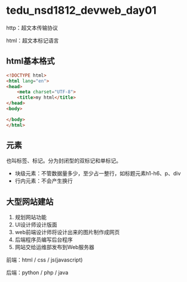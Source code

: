 # tedu_nsd1812_devweb_day01

http：超文本传输协议

html：超文本标记语言

## html基本格式

```html
<!DOCTYPE html>
<html lang="en">
<head>
    <meta charset="UTF-8">
    <title>my html</title>
</head>
<body>

</body>
</html>
```

## 元素

也叫标签、标记。分为封闭型的双标记和单标记。

- 块级元素：不管数据量多少，至少占一整行，如标题元素h1-h6、p、div
- 行内元素：不会产生换行

## 大型网站建站

1. 规划网站功能
2. UI设计师设计版面
3. web前端设计师将设计出来的图片制作成网页
4. 后端程序员编写后台程序
5. 网站交给运维部发布到Web服务器



前端：html / css / js(javascript)

后端：python / php / java



